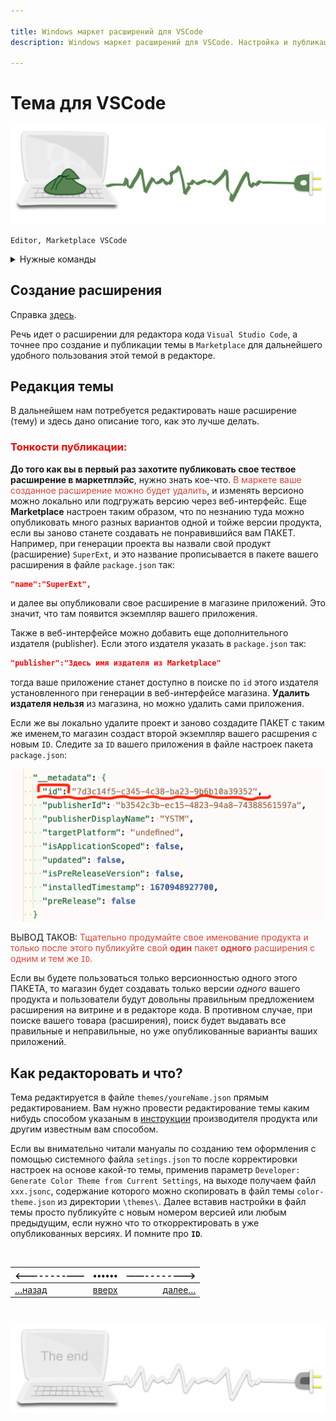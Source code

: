 ```yaml
---

title: Windows маркет расширений для VSCode
description: Windows маркет расширений для VSCode. Настройка и публикация цветовой схемы и не только

---
```


<div class="navi"><nav id="navi"><!-- js --></nav></div>

# Тема для VSCode

<span id="comp-start-img" class="img" onclick="imgResize()">![image-top](assets/svg/comp-package.svg)</span>

	Editor, Marketplace VSCode

<details>
  <summary>Нужные команды</summary>
  <p>Публикация: <code>vsce publish</code></p>
  <p></p>



</details>

## Создание расширения

Справка [здесь](https://code.visualstudio.com/api).

Речь идет о расширении для редактора кода `Visual Studio Code`, а точнее про создание и публикации темы в `Marketplace` для дальнейшего удобного пользования этой темой в редакторе. 

## Редакция темы

В дальнейшем нам потребуется редактировать наше расширение (тему) и здесь дано описание того, как это лучше делать.

### <span style="color: #f00;">**Тонкости публикации**:

**До того как вы в первый раз захотите публиковать свое тествое расширение в маркетплэйс**, нужно знать кое-что.<span style="color: #e34234;"> В маркете ваше созданное расширение можно будет удалить</span>, и изменять версионо можно локально или подгружать версию через веб-интерфейс. Еще **Marketplace** настроен таким образом, что по незнанию туда можно опубликовать много разных вариантов одной и тойже версии продукта, если вы заново станете создавать не понравившийся вам ПАКЕТ. Например, при генерации проекта вы назвали свой продукт (расширение) `SuperExt`, и это название прописывается в пакете вашего расширения в файле `package.json` так: 

```json
"name":"SuperExt",
```

и далее вы опубликовали свое расширение в магазине приложений. Это значит, что там появится экземпляр вашего приложения. 

Также в веб-интерфейсе можно добавить еще дополнительного издателя (publisher). Если этого издателя указать в `package.json` так:

```json
"publisher":"Здесь имя издателя из Marketplace"
```

тогда ваше приложение станет доступно в поиске по `id` этого издателя установленного при генерации в веб-интерфейсе магазина. **Удалить издателя нельзя** из магазина, но можно удалить сами приложения.

Если же вы локально удалите проект и заново создадите ПАКЕТ с таким же именем,то магазин создаст второй экземпляр вашего расшрения с новым `ID`. Следите за `ID` вашего приложения в файле настроек пакета `package.json`:

<span id="package-id-img" class="img" onclick="imgResize(100, 1.5)">![img](assets/img/package-id.png)</span>

ВЫВОД ТАКОВ: <span style="color: #e34234;">Тщательно продумайте свое именование продукта и только после этого публикуйте свой **один** пакет **одного** расширения с одним и тем же `ID`.

Если вы будете пользоваться только версионностью одного этого ПАКЕТА, то магазин будет создавать только версии *одного* вашего продукта и пользователи будут довольны правильным предложением расширения на витрине и в редакторе кода. В противном случае, при поиске вашего товара (расширения), поиск будет выдавать все правильные и неправильные, но уже опубликованные варианты ваших приложений.

## Как редакторовать и что?

Тема редактируется в файле `themes/youreName.json` прямым редактированием. 
Вам нужно провести редактирование темы каким нибудь способом указаным в [инструкции](https://code.visualstudio.com/api/extension-guides/color-theme) производителя продукта или другим известным вам способом.  

Если вы внимательно читали мануалы по созданию тем оформления с помощью системного файла `setings.json` то после корректировки настроек на основе какой-то темы, применив параметр `Developer: Generate Color Theme from Current Settings`, на выходе получаем файл `xxx.jsonc`, содержание которого можно скопировать в файл темы `color-theme.json` из директории `\themes\`. Далее вставив настройки в файл темы просто публикуйте с новым номером версией или любым предыдущим, если нужно что то откорректировать в уже опубликованных версиях. И помните про **`ID`**.


<br>

|<--------——|••••••|——-------->|
|:---|:---:|---:|
[…назад](vedi-vim.md)|[вверх](#)|[далее…](navi-page.md)

<br>

<span id="comp-end-img" class="img" onclick="imgResize()">![image-bottom](assets/svg/comp-end.svg)</span>


<script src="assets/js/navi.js"></script>
